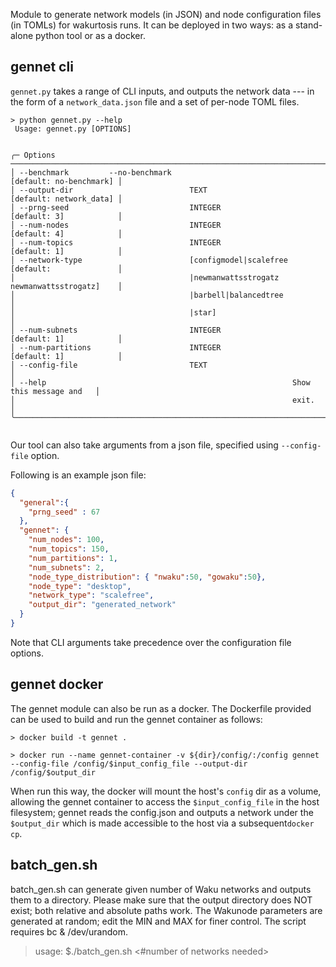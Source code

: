 Module to generate network models (in JSON) and node configuration files (in TOMLs) for wakurtosis runs. It can be deployed in two ways: as a stand-alone python tool or as a docker.

## gennet cli
`gennet.py` takes a range of CLI inputs, and outputs the network data --- in the form of a `network_data.json` file and a set of per-node TOML files. 

```commandline
> python gennet.py --help
 Usage: gennet.py [OPTIONS]                                                     

              
╭─ Options ────────────────────────────────────────────────────────────────────────────╮
│ --benchmark         --no-benchmark                           [default: no-benchmark] │
│ --output-dir                          TEXT                   [default: network_data] │
│ --prng-seed                           INTEGER                [default: 3]            │
│ --num-nodes                           INTEGER                [default: 4]            │
│ --num-topics                          INTEGER                [default: 1]            │
│ --network-type                        [configmodel|scalefree [default:               │
│                                       |newmanwattsstrogatz   newmanwattsstrogatz]    │
│                                       |barbell|balancedtree                          │
│                                       |star]                                         │
│ --num-subnets                         INTEGER                [default: 1]            │
│ --num-partitions                      INTEGER                [default: 1]            │
│ --config-file                         TEXT                                           │
│ --help                                                       Show this message and   │
│                                                              exit.                   │
╰──────────────────────────────────────────────────────────────────────────────────────╯
                                                                                
```

Our tool can also take arguments from a json file, specified using `--config-file` option.


Following is an example json file:


```json
{
  "general":{
    "prng_seed" : 67
  },
  "gennet": {
    "num_nodes": 100,
    "num_topics": 150,
    "num_partitions": 1,
    "num_subnets": 2,
    "node_type_distribution": { "nwaku":50, "gowaku":50},
    "node_type": "desktop",
    "network_type": "scalefree",
    "output_dir": "generated_network"
  }
}
```

Note that CLI arguments take precedence over the configuration file options.

## gennet docker
The gennet module can also be run as a docker. The Dockerfile provided can be used to build and run the gennet container as follows:


```commandline
> docker build -t gennet .

> docker run --name gennet-container -v ${dir}/config/:/config gennet --config-file /config/$input_config_file --output-dir /config/$output_dir
```

When run this way, the docker will mount the host's `config` dir as a volume, allowing the gennet container to access the `$input_config_file` in the host filesystem; gennet reads the config.json and outputs a network under the `$output_dir` which is made accessible to the host via a subsequent`docker cp`.


## batch_gen.sh
batch_gen.sh can generate given number of Waku networks and outputs them to a directory. Please make sure that the output directory does NOT exist; both relative and absolute paths work. The Wakunode parameters are generated at random; edit the MIN and MAX for finer control. The script requires bc & /dev/urandom.<br>

> usage: $./batch_gen.sh <output-dir> <#number of networks needed> </br>

